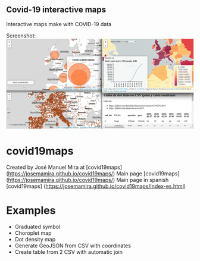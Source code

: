 ## Covid-19 interactive maps

Interactive maps make with COVID-19 data

Screenshot:
![alt text](https://github.com/josemamira/covid19maps/blob/master/src/img/portada.png "Covid-19 interactive maps")

covid19maps
=============

Created by José Manuel Mira at [covid19maps] (https://josemamira.github.io/covid19maps/)
Main page [covid19maps] (https://josemamira.github.io/covid19maps/)
Main page in spanish [covid19maps] (https://josemamira.github.io/covid19maps/index-es.html)



Examples
=============

  - Graduated symbol
  - Choroplet map
  - Dot density map
  - Generate GeoJSON from CSV with coordinates
  - Create table from 2 CSV with automatic join


